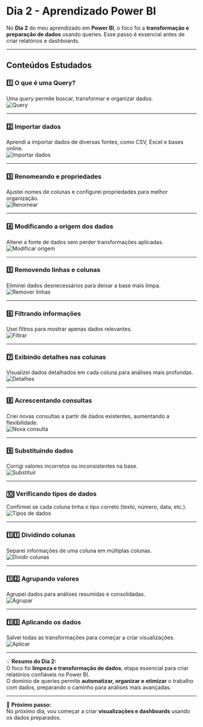 # Dia 2 - Aprendizado Power BI

No **Dia 2** do meu aprendizado em **Power BI**, o foco foi a **transformação e preparação de dados** usando queries. Esse passo é essencial antes de criar relatórios e dashboards.

---

## Conteúdos Estudados

### 1️⃣ O que é uma Query?  
Uma *query* permite buscar, transformar e organizar dados.  
![Query](https://media0.giphy.com/media/v1.Y2lkPTc5MGI3NjExNHQ3N216YWc3aTJlYTRqMThlOXpwNXNqNnU0MHI0eGNxb2dyZWtpaCZlcD12MV9pbnRlcm5hbF9naWZfYnlfaWQmY3Q9Zw/xFky92BaCqNPkfyfSx/giphy.gif)

---

### 2️⃣ Importar dados  
Aprendi a importar dados de diversas fontes, como CSV, Excel e bases online.  
![Importar dados](https://media4.giphy.com/media/v1.Y2lkPTc5MGI3NjExdHh6OGtraHAzcGhuaXh6a2k2eThxMm5kcjJzd3l1NTU1MGdhcTVhYSZlcD12MV9pbnRlcm5hbF9naWZfYnlfaWQmY3Q9Zw/3osxYc2axjCJNsCXyE/giphy.gif)

---

### 3️⃣ Renomeando e propriedades  
Ajustei nomes de colunas e configurei propriedades para melhor organização.  
![Renomear](https://media4.giphy.com/media/v1.Y2lkPTc5MGI3NjExajE1Mmc2OXRkdnJxc2R1bWV3MWxhcDN5ODR1YXhkZnpidWUxM3VyaiZlcD12MV9pbnRlcm5hbF9naWZfYnlfaWQmY3Q9Zw/bGgsc5mWoryfgKBx1u/giphy.gif)

---

### 4️⃣ Modificando a origem dos dados  
Alterei a fonte de dados sem perder transformações aplicadas.  
![Modificar origem](https://media.giphy.com/media/l0MYt5jPR6QX5pnqM/giphy.gif)

---

### 5️⃣ Removendo linhas e colunas  
Eliminei dados desnecessários para deixar a base mais limpa.  
![Remover linhas](https://media3.giphy.com/media/v1.Y2lkPTc5MGI3NjExaHd5N2hnOWVqems4N2FsMjV0bmQ2eDB0ZmpvbHk5ZnJvdXJiaHFlMCZlcD12MV9pbnRlcm5hbF9naWZfYnlfaWQmY3Q9Zw/jFjB868yjnR3T6MSw3/giphy.gif)

---

### 6️⃣ Filtrando informações  
Usei filtros para mostrar apenas dados relevantes.  
![Filtrar](https://media0.giphy.com/media/v1.Y2lkPTc5MGI3NjExczE4Z2c1OWdva2JzYTQ3ZGxqZHJrc3I4Zzl0czk1azliMm1rMHlyYSZlcD12MV9pbnRlcm5hbF9naWZfYnlfaWQmY3Q9Zw/KGhpQ5NMoWKQurlHwI/giphy.gif)

---

### 7️⃣ Exibindo detalhes nas colunas  
Visualizei dados detalhados em cada coluna para análises mais profundas.  
![Detalhes](https://media2.giphy.com/media/v1.Y2lkPTc5MGI3NjExd2lwYTA5bnplbHRjcTZpM29ycTR6Mzh5ZHBhMTNuZnE1ZjRvNjE0eiZlcD12MV9pbnRlcm5hbF9naWZfYnlfaWQmY3Q9Zw/GJTOPhiW3Yv4ahon1H/giphy.gif)

---

### 8️⃣ Acrescentando consultas  
Criei novas consultas a partir de dados existentes, aumentando a flexibilidade.  
![Nova consulta](https://media0.giphy.com/media/v1.Y2lkPTc5MGI3NjExM2plaHJyeXRwOXUybWlqMGdhYnZkM2ZxaW1pMmU0Mm1qdHhzdTNocSZlcD12MV9pbnRlcm5hbF9naWZfYnlfaWQmY3Q9Zw/dvYBb2yATF8fnuMziN/giphy.gif)

---

### 9️⃣ Substituindo dados  
Corrigi valores incorretos ou inconsistentes na base.  
![Substituir](https://media3.giphy.com/media/v1.Y2lkPTc5MGI3NjExc3gwajl2YjV5aXVtanM1MmpsdmRyOHhubGc3bGZraDMxeW5zZG4wYyZlcD12MV9pbnRlcm5hbF9naWZfYnlfaWQmY3Q9Zw/1WJjf5zyecZtvcPrlj/giphy.gif)

---

### 🔟 Verificando tipos de dados  
Confirmei se cada coluna tinha o tipo correto (texto, número, data, etc.).  
![Tipos de dados](https://media3.giphy.com/media/v1.Y2lkPTc5MGI3NjExZ3I3cmdnc3Z0Y205Y2ZtY3A2bGhtMjhmaDBkNTI1a3NqbWV4cGJvNSZlcD12MV9pbnRlcm5hbF9naWZfYnlfaWQmY3Q9Zw/tQ4Ppppmjy3jVS7H2Y/giphy.gif)

---

### 1️⃣1️⃣ Dividindo colunas  
Separei informações de uma coluna em múltiplas colunas.  
![Dividir colunas](https://tenor.com/9M69.gif)

---

### 1️⃣2️⃣ Agrupando valores  
Agrupei dados para análises resumidas e consolidadas.  
![Agrupar](https://tenor.com/pt-BR/view/kowalsky-do-it-let's-do-it-plan-gif-12872865174534645045.gif)

---

### 1️⃣3️⃣ Aplicando os dados  
Salvei todas as transformações para começar a criar visualizações.  
![Aplicar](https://media2.giphy.com/media/v1.Y2lkPTc5MGI3NjExOG55Yjh1Nmh6bmYxNHF6dGhsOGlpbXI3Z2dtMDdseW0zY3BuOXF0eCZlcD12MV9pbnRlcm5hbF9naWZfYnlfaWQmY3Q9Zw/whhCAcuxtAXcrQhHTk/giphy.gif)

---

💡 **Resumo do Dia 2:**  
O foco foi **limpeza e transformação de dados**, etapa essencial para criar relatórios confiáveis no Power BI.  
O domínio de queries permite **automatizar, organizar e otimizar** o trabalho com dados, preparando o caminho para análises mais avançadas.

---

📂 **Próximo passo:**  
No próximo dia, vou começar a criar **visualizações e dashboards** usando os dados preparados.

